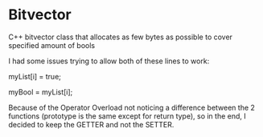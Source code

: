 # Bitvector
C++ bitvector class that allocates as few bytes as possible to cover specified amount of bools

I had some issues trying to allow both of these lines to work:

myList[i] = true;

myBool = myList[i];

Because of the Operator Overload not noticing a difference between the 2 functions (prototype is the same except for return type), so in the end, I decided to keep the GETTER and not the SETTER.
